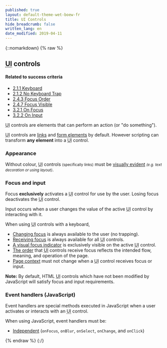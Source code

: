 ```yaml
---
published: true
layout: default-theme-wet-boew-fr
title: UI Controls
hide_breadcrumb: false
written_lang: en
date_modified: 2019-04-11
---
```

{::nomarkdown}
{% raw %}
<!-- UI Controls -->
<div class="row">
	<div class="mrgn-lft-md mrgn-rght-md">
		<h2 id="ui" class="page-header">
			<abbr title="User Interface">UI</abbr>
			controls</h2>
	</div>
	<div class="col-md-4 pull-right">
		<div class="panel panel-default">
			<div class="panel-heading">
				<h4 class="panel-title">Related to success criteria</h4>
			</div>
			<div class="panel-body">
				<ul class="list-unstyled">
					<li><a href="https://www.w3.org/TR/2012/NOTE-UNDERSTANDING-WCAG20-20120103/keyboard-operation-keyboard-operable.html" rel="external">2.1.1 Keyboard</a></li>
					<li><a href="https://www.w3.org/TR/2012/NOTE-UNDERSTANDING-WCAG20-20120103/keyboard-operation-trapping.html" rel="external">2.1.2 No Keyboard Trap</a></li>
					<li><a href="https://www.w3.org/TR/2012/NOTE-UNDERSTANDING-WCAG20-20120103/navigation-mechanisms-focus-order.html" rel="external">2.4.3 Focus Order</a></li>
					<li><a href="https://www.w3.org/TR/2012/NOTE-UNDERSTANDING-WCAG20-20120103/navigation-mechanisms-focus-visible.html" rel="external">2.4.7 Focus Visible</a></li>
					<li><a href="https://www.w3.org/TR/2012/NOTE-UNDERSTANDING-WCAG20-20120103/consistent-behavior-receive-focus.html" rel="external">3.2.1 On Focus</a></li>
					<li><a href="https://www.w3.org/TR/UNDERSTANDING-WCAG20/consistent-behavior-unpredictable-change.html" rel="external">3.2.2 On Input</a></li>
				</ul>
			</div>
		</div>
	</div>
	<div class="mrgn-lft-md mrgn-rght-md">
		<p>
			<abbr title="User Interface">UI</abbr>
			controls are elements that can perform an action (or "do something").
		</p>
		<p>
			<abbr title="User Interface">UI</abbr>
			controls are <a href="links-en.html">links</a> and <a href="forms-en.html">form elements</a> by default. However scripting can transform <strong>any element</strong> into a
			<abbr title="User Interface">UI</abbr>
			control.
		</p>
		<h3 id="ap">Appearance</h3>
		<p>
			Without colour,
			<abbr title="User Interface">UI</abbr>
			controls <small>(specifically links)</small> must be <a href="https://www.w3.org/TR/2013/NOTE-WCAG20-TECHS-20130905/F73" rel="external" title="WCAG 2.0, Technique F73">visually evident</a> <small><em>(e.g. text decoration or using layout)</em></small>.
		</p>
		<h3 id="fi">Focus and input</h3>
		<p>
			Focus <strong>exclusively</strong> activates a
			<abbr title="User Interface">UI</abbr>
			control for use by the user. Losing focus deactivates the
			<abbr title="User Interface">UI</abbr>
			control.
		</p>
		<p>
			Input occurs when a user changes the value of the active
			<abbr title="User Interface">UI</abbr>
			control by interacting with it.
		</p>
		<p>
			When using
			<abbr title="User Interface">UI</abbr>
			controls with a keyboard,
		</p>
		<ul>
			<li><a href="https://www.w3.org/TR/2012/NOTE-WCAG20-TECHS-20120103/G21" rel="external" title="WCAG 2.0, Technique G21">Changing focus</a> is always available to the user (no trapping).</li>
			<li><a href="https://www.w3.org/TR/2012/NOTE-WCAG20-TECHS-20120103/G202" rel="external" title="WCAG 2.0, Technique G202">Receiving focus</a> is always available for all
				<abbr title="User Interface">UI</abbr>
				controls.</li>
			<li><a href="https://www.w3.org/TR/2012/NOTE-WCAG20-TECHS-20120103/G149" rel="external" title="WCAG 2.0, Technique G149">A visual focus indicator</a> is exclusively visible on the active
				<abbr title="User Interface">UI</abbr>
				control.</li>
			<li><a href="https://www.w3.org/TR/2012/NOTE-WCAG20-TECHS-20120103/G59" rel="external" title="WCAG 2.0, Technique G59">The order</a> that
				<abbr title="User Interface">UI</abbr>
				controls receive focus reflects the intended flow, meaning, and operation of the page.</li>
			<li><a href="https://www.w3.org/TR/2012/NOTE-WCAG20-TECHS-20120103/G107" rel="external" title="WCAG 2.0, Technique G107">Page context</a> must not change when a
				<abbr title="User Interface">UI</abbr>
				control receives focus or input.</li>
		</ul>
		<div class="alert alert-info">
			<p>
				<strong>Note:</strong> By default, HTML
				<abbr title="User Interface">UI</abbr>
				controls which have not been modified by JavaScript will satisfy focus and input requirements.
			</p>
		</div>
		<h3 id="js">Event handlers (JavaScript)
		</h3>
		<p>
			Event handlers are special methods executed in JavaScript when a user activates or interacts with an
			<abbr title="User Interface">UI</abbr>
			control.
		</p>
		<p>When using JavaScript, event handlers must be:</p>
		<ul>
			<li><a href="https://www.w3.org/TR/2012/NOTE-WCAG20-TECHS-20120103/SCR20.html" rel="external" title="WCAG 2.0 Technique SCR20">Independent</a> (<code>onFocus</code>, <code>onBlur</code>, <code>onSelect</code>, <code>onChange</code>, and <code>onClick</code>)</li>
		</ul>
	</div>
</div>
{% endraw %}
{:/}
